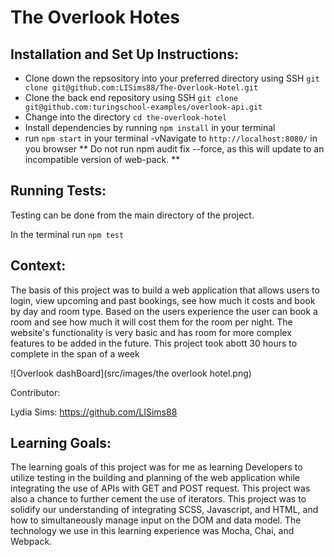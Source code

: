 # The Overlook Hotes

## Installation and Set Up Instructions:

- Clone down the repsository into your preferred directory using SSH `git clone git@github.com:LISims88/The-Overlook-Hotel.git`
- Clone the back end repository using SSH `git clone git@github.com:turingschool-examples/overlook-api.git`
- Change into the directory `cd the-overlook-hotel`
- Install dependencies by running `npm install` in your terminal
- run `npm start` in your terminal
-vNavigate to `http://localhost:8080/` in you browser
** Do not run npm audit fix --force, as this will update to an incompatible version of web-pack. **

## Running Tests:

Testing can be done from the main directory of the project.

In the terminal run `npm test`

## Context:

The basis of this project was to build a web application that allows users to login, view upcoming and past bookings, see how much it costs and book by day and room type. Based on the users experience the user can book a room and see how much it will cost them for the room per night. The website's functionality is very basic and has room for more complex features to be added in the future. This project took abott 30 hours to complete in the span of a week

![Overlook dashBoard](src/images/the overlook hotel.png)

Contributor:

Lydia Sims: https://github.com/LISims88 

## Learning Goals:

The learning goals of this project was for me as learning Developers to utilize testing in the building and planning of the web application while integrating the use of APIs with GET and POST request. This project was also a chance to further cement the use of iterators. This project was to solidify our understanding of integrating SCSS, Javascript, and HTML, and how to simultaneously manage input on the DOM and data model. The technology we use in this learning experience was Mocha, Chai, and Webpack.

